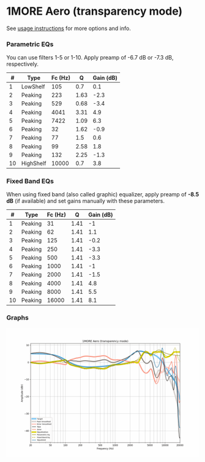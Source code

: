 # 1MORE Aero (transparency mode)
See [usage instructions](https://github.com/jaakkopasanen/AutoEq#usage) for more options and info.

### Parametric EQs
You can use filters 1-5 or 1-10. Apply preamp of -6.7 dB or -7.3 dB, respectively.

|   # | Type      |   Fc (Hz) |    Q |   Gain (dB) |
|-----|-----------|-----------|------|-------------|
|   1 | LowShelf  |       105 | 0.7  |         0.1 |
|   2 | Peaking   |       223 | 1.63 |        -2.3 |
|   3 | Peaking   |       529 | 0.68 |        -3.4 |
|   4 | Peaking   |      4041 | 3.31 |         4.9 |
|   5 | Peaking   |      7422 | 1.09 |         6.3 |
|   6 | Peaking   |        32 | 1.62 |        -0.9 |
|   7 | Peaking   |        77 | 1.5  |         0.6 |
|   8 | Peaking   |        99 | 2.58 |         1.8 |
|   9 | Peaking   |       132 | 2.25 |        -1.3 |
|  10 | HighShelf |     10000 | 0.7  |         3.8 |

### Fixed Band EQs
When using fixed band (also called graphic) equalizer, apply preamp of **-8.5 dB** (if available) and set gains manually with these parameters.

|   # | Type    |   Fc (Hz) |    Q |   Gain (dB) |
|-----|---------|-----------|------|-------------|
|   1 | Peaking |        31 | 1.41 |        -1   |
|   2 | Peaking |        62 | 1.41 |         1.1 |
|   3 | Peaking |       125 | 1.41 |        -0.2 |
|   4 | Peaking |       250 | 1.41 |        -3.3 |
|   5 | Peaking |       500 | 1.41 |        -3.3 |
|   6 | Peaking |      1000 | 1.41 |        -1   |
|   7 | Peaking |      2000 | 1.41 |        -1.5 |
|   8 | Peaking |      4000 | 1.41 |         4.8 |
|   9 | Peaking |      8000 | 1.41 |         5.5 |
|  10 | Peaking |     16000 | 1.41 |         8.1 |

### Graphs
![](./1MORE%20Aero%20(transparency%20mode).png)
